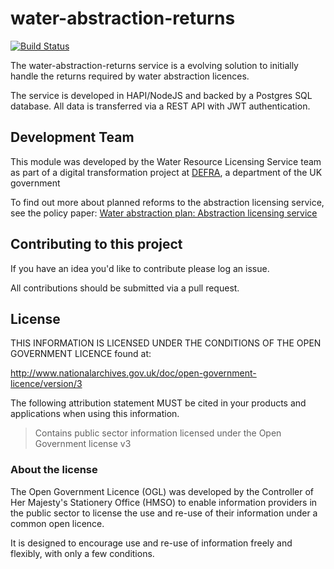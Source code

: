 # water-abstraction-returns

[![Build Status](https://travis-ci.org/DEFRA/water-abstraction-returns.svg?branch=develop)](https://travis-ci.org/DEFRA/water-abstraction-returns)

The water-abstraction-returns service is a evolving solution to initially handle the returns required by water abstraction licences.

The service is developed in HAPI/NodeJS and backed by a Postgres SQL database.  All data is transferred via a REST API with JWT authentication.

## Development Team

This module was developed by the Water Resource Licensing Service team as part of a digital transformation project at [DEFRA](https://www.gov.uk/government/organisations/department-for-environment-food-rural-affairs), a department of the UK government

To find out more about planned reforms to the abstraction licensing service, see the policy paper: [Water abstraction plan: Abstraction licensing service](https://www.gov.uk/government/publications/water-abstraction-plan-2017/water-abstraction-plan-abstraction-licensing-service)

## Contributing to this project

If you have an idea you'd like to contribute please log an issue.

All contributions should be submitted via a pull request.

## License

THIS INFORMATION IS LICENSED UNDER THE CONDITIONS OF THE OPEN GOVERNMENT LICENCE found at:

<http://www.nationalarchives.gov.uk/doc/open-government-licence/version/3>

The following attribution statement MUST be cited in your products and applications when using this information.

> Contains public sector information licensed under the Open Government license v3

### About the license

The Open Government Licence (OGL) was developed by the Controller of Her Majesty's Stationery Office (HMSO) to enable information providers in the public sector to license the use and re-use of their information under a common open licence.

It is designed to encourage use and re-use of information freely and flexibly, with only a few conditions.
